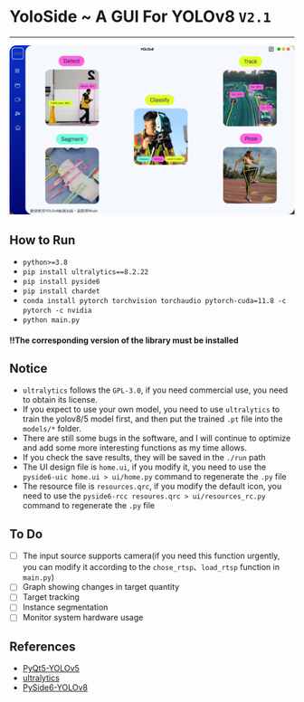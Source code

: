 # YoloSide ~ A GUI For YOLOv8 `V2.1`
---
![](img/home_demo.png)

## How to Run
- `python>=3.8`
- `pip install ultralytics==8.2.22`
- `pip install pyside6`
- `pip install chardet`
- `conda install pytorch torchvision torchaudio pytorch-cuda=11.8 -c pytorch -c nvidia`
- `python main.py`

#### !!The corresponding version of the library must be installed

## Notice
- `ultralytics` follows the `GPL-3.0`, if you need commercial use, you need to obtain its license.
- If you expect to use your own model, you need to use `ultralytics` to train the yolov8/5 model first, and then put the trained `.pt` file into the `models/*` folder.
- There are still some bugs in the software, and I will continue to optimize and add some more interesting functions as my time allows.
- If you check the save results, they will be saved in the `./run` path
- The UI design file is `home.ui`, if you modify it, you need to use the `pyside6-uic home.ui > ui/home.py` command to regenerate the `.py` file
- The resource file is `resources.qrc`, if you modify the default icon, you need to use the `pyside6-rcc resoures.qrc > ui/resources_rc.py` command to regenerate the `.py` file

## To Do
- [ ] The input source supports camera(if you need this function urgently, you can modify it according to the `chose_rtsp`、`load_rtsp` function in `main.py`)
- [ ] Graph showing changes in target quantity
- [ ] Target tracking
- [ ] Instance segmentation
- [ ] Monitor system hardware usage

## References
- [PyQt5-YOLOv5](https://github.com/Javacr/PyQt5-YOLOv5)
- [ultralytics](https://github.com/ultralytics/ultralytics)
- [PySide6-YOLOv8](https://github.com/Jai-wei/YOLOv8-PySide6-GUI/tree/main)
